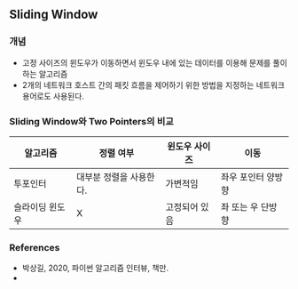 ## Sliding Window 

### 개념

- 고정 사이즈의 윈도우가 이동하면서 윈도우 내에 있는 데이터를 이용해 문제를 풀이하는 알고리즘
- 2개의 네트워크 호스트 간의 패킷 흐름을 제어하기 위한 방법을 지정하는 네트워크 용어로도 사용된다. 

### Sliding Window와 Two Pointers의 비교

| 알고리즘        | 정렬 여부               | 윈도우 사이즈 | 이동               |
| --------------- | ----------------------- | ------------- | ------------------ |
| 투포인터        | 대부분 정렬을 사용한다. | 가변적임      | 좌우 포인터 양방향 |
| 슬라이딩 윈도우 | X                       | 고정되어 있음 | 좌 또는 우 단방향  |



### References

- 박상길, 2020, 파이썬 알고리즘 인터뷰, 책만.
- 

